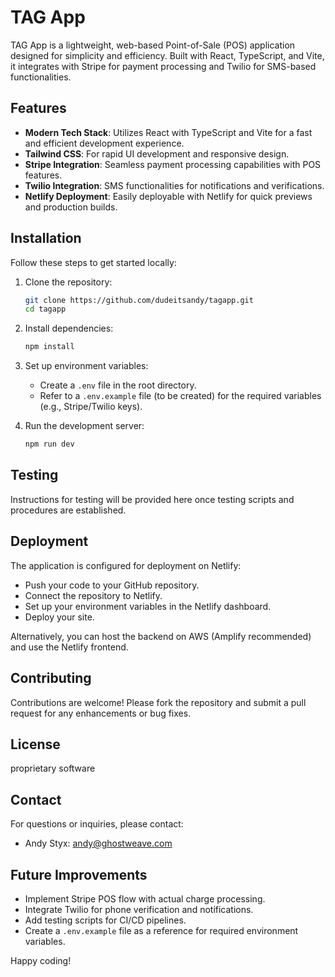 
# TAG App

TAG App is a lightweight, web-based Point-of-Sale (POS) application designed for simplicity and efficiency. Built with React, TypeScript, and Vite, it integrates with Stripe for payment processing and Twilio for SMS-based functionalities.

## Features

- **Modern Tech Stack**: Utilizes React with TypeScript and Vite for a fast and efficient development experience.
- **Tailwind CSS**: For rapid UI development and responsive design.
- **Stripe Integration**: Seamless payment processing capabilities with POS features.
- **Twilio Integration**: SMS functionalities for notifications and verifications.
- **Netlify Deployment**: Easily deployable with Netlify for quick previews and production builds.

## Installation

Follow these steps to get started locally:

1. Clone the repository:

   ```bash
   git clone https://github.com/dudeitsandy/tagapp.git
   cd tagapp
   ```

2. Install dependencies:

   ```bash
   npm install
   ```

3. Set up environment variables:
   - Create a `.env` file in the root directory.
   - Refer to a `.env.example` file (to be created) for the required variables (e.g., Stripe/Twilio keys).

4. Run the development server:

   ```bash
   npm run dev
   ```

## Testing

Instructions for testing will be provided here once testing scripts and procedures are established.

## Deployment

The application is configured for deployment on Netlify:

- Push your code to your GitHub repository.
- Connect the repository to Netlify.
- Set up your environment variables in the Netlify dashboard.
- Deploy your site.

Alternatively, you can host the backend on AWS (Amplify recommended) and use the Netlify frontend.

## Contributing

Contributions are welcome! Please fork the repository and submit a pull request for any enhancements or bug fixes.

## License

proprietary software 

## Contact

For questions or inquiries, please contact:

- Andy Styx: andy@ghostweave.com

## Future Improvements

- Implement Stripe POS flow with actual charge processing.
- Integrate Twilio for phone verification and notifications.
- Add testing scripts for CI/CD pipelines.
- Create a `.env.example` file as a reference for required environment variables.

Happy coding!